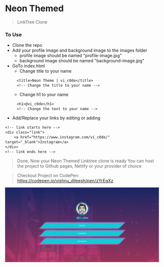 # Neon Themed

> LinkTree Clone

### To Use

- Clone the repo
- Add your profile image and background image to the images folder
  - profile image should be named "profile-image.jpg"
  - background image should be named "background-image.jpg"
- GoTo index.html
  - Change title to your name
  ```
    <title>Neon Theme | vi_c0de</title>
    <!-- Change the title to your name -->
  ```
  - Change h1 to your name
  ```
    <h1>@vi_c0de</h1>
    <!-- Change the text to your name -->
  ```
- Add/Replace your links by editing or adding

```
<!-- link starts here -->
<div class="link">
    <a href="https://www.instagram.com/vi_c0de/" target="_blank">Instagram</a>
</div>
<!-- link ends here -->
```

> Done, Now your Neon Themed Linktree clone is ready
> You can host the project to Github pages, Netlify or your provider of choice

> Checkout Project on CodePen: https://codepen.io/vishnu_dileesh/pen/zYrEgXz

![Neon UI Demo](screenshot.png)
